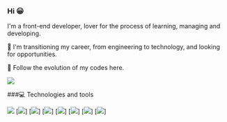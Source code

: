 ### Hi 😀

I'm a front-end developer, lover for the process of learning, managing and developing.

🔭 I'm transitioning my career, from engineering to technology, and looking for opportunities.

🌱 Follow the evolution of my codes here.

[<img src="https://img.shields.io/badge/linkedin-%230077B5.svg?&style=for-the-badge&logo=linkedin&logoColor=white" />](https://www.linkedin.com/in/engmatheusgarrido/) 

###💻 Technologies and tools

<img src="https://img.shields.io/badge/JavaScript-F7DF1E?style=for-the-badge&logo=javascript&logoColor=black" /> 
[<img src="https://img.shields.io/badge/HTML-239120?style=for-the-badge&logo=html5&logoColor=white" />] 
[<img src="https://img.shields.io/badge/CSS-239120?&style=for-the-badge&logo=css3&logoColor=white" />] 
[<img src="https://img.shields.io/badge/Python-3776AB?style=for-the-badge&logo=python&logoColor=white" />] 
[<img src="https://img.shields.io/badge/React-20232A?style=for-the-badge&logo=react&logoColor=61DAFB" />] 
[<img src="https://img.shields.io/badge/Postman-FF6C37?style=for-the-badge&logo=Postman&logoColor=white" />] 
[<img src="https://img.shields.io/badge/GitHub-100000?style=for-the-badge&logo=github&logoColor=white" />] 
[<img src="https://img.shields.io/badge/Git-F05032?style=for-the-badge&logo=git&logoColor=white" />]
